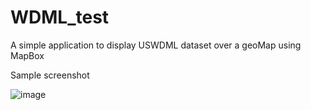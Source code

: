 # WDML_test
A simple application to display USWDML dataset over a geoMap using MapBox

Sample screenshot

![image](https://user-images.githubusercontent.com/19201225/128666544-93e8ed23-de67-4f22-9a28-b42b278f0c93.png)


